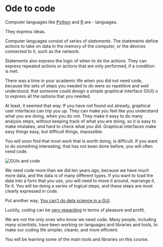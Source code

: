 # Ode to code

Computer languages like [Python](https://python.org) and
[R](https://r-project.org) are \- languages.

They express ideas.

Computer languages consist of series of *statements*.  The statements define
actions to take on data in the memory of the computer, or the devices
connected to it, such as the network.

Statements also express the logic of when to do the actions.
They can express repeated actions or actions that are only
performed, if a condition is met.

There was a time in your academic life when you did not need
code, because the sets of steps you needed to do were so
repetitive and well understood, that someone could design
a simple graphical interface (GUI) o to express all the options
that you needed.

At least, it seemed that way.  If you have not found out
already, graphical user interfaces can trip you up.  They can
make you feel like you understand what you are doing, when you
do not.  They make it easy to do many analysis steps, without
keeping track of what you are doing, so it is easy to make
mistakes, and hard to check what you did.  Graphical interfaces
make easy things easy, but difficult things, impossible.

You will soon find that most work that is worth doing, is
difficult.  If you want to do something interesting, that has
not been done before, you will often need code.

![GUIs and code](../images/gui_and_code.png)

We need code more than we did ten years ago, because we have
much more data, and the data is of many different types.  If
you want to load the data into a form that you use, you will
need to move it around, rearrange it, fix it. You will be doing
a series of logical steps, and these steps are most clearly
expressed in code.

Put another way, [You can't do data science in
a GUI](https://asterisk.dynevor.org/you-cant-do-data-science-in-a-gui.html).

Luckily, coding can be [very
rewarding](https://asterisk.dynevor.org/joys-of-craft.html) in
terms of pleasure and profit.

We are not the only ones who know we need code.  Many people, including many
scientists, have been working on languages and libraries and tools, to make our
coding life simpler, clearer, and more efficient.

You will be learning some of the main tools and libraries on this course.
